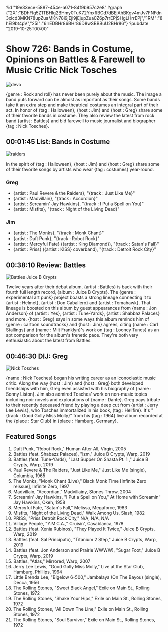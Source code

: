 ?id "19e33ece-5887-454e-a071-84f9b957c2e8"
?graph {"2X":"BDhFIg5Z1TBHlg2BHmy0TuK72YnxfIBCd7dBEjAhBKgv4mJv7FNFdn3xicd3MKN78upZuaMKN78l9jEjl9jEjupZua0Z6p7rrEPjSHgLHrrEPj","1RM":"8hEl9bt4pV","25I":"6IrEDBHr86BHr86D8wSBBBuU2BHr86"}
?pubdate "2019-10-25T00:00"
# Show 726: Bands in Costume, Opinions on Battles & Farewell to Music Critic Nick Tosches

![devo](https://static.soundopinions.org/images/2019/devo_2.jpg)

{genre : Rock and roll} has never been purely about the music. The image a band puts forward can be almost as important as their songs. Some bands take it an extra step and make theatrical costumes an integral part of their act. In honor of {tag : Halloween}, {host : Jim} and {host : Greg} share some of their favorite bands in costume. They also review the latest from rock band {artist : Battles} and bid farewell to music journalist and biographer {tag : Nick Tosches}.



## 00:01:45 List: Bands in Costume

![raiders](https://static.soundopinions.org/assets/726/2X0.jpg)



In the spirit of {tag : Halloween}, {host : Jim} and {host : Greg} share some of their favorite songs by artists who wear {tag : costumes} year-round.


### Greg

- {artist : Paul Revere & the Raiders}, "{track : Just Like Me}"
- {artist : Madvillain}, "{track : Accordion}"
- {artist : Screamin' Jay Hawkins}, "{track : I Put a Spell on You}"
- {artist : Misfits}, "{track : Night of the Living Dead}"


### Jim

- {artist : The Monks}, "{track : Monk Chant}"
- {artist : Daft Punk}, "{track : Robot Rock}"
- {artist : Mercyful Fate} ({artist : King Diamond}), "{track : Satan's Fall}"
- {artist : Priss} ({artist : KISS} coverband), "{track : Detroit Rock City}"



## 00:38:10 Review: Battles

![Battles Juice B Crypts](https://static.soundopinions.org/assets/726/1RM0.jpg)

Twelve years after their debut album, {artist : Battles} is back with their fourth full length record, {album : Juice B Crypts}. The {genre : experimental art punk} project boasts a strong lineage connecting it to {artist : Helmet}, {artist : Don Caballero} and {artist : Tomahawk}. That lineage is boosted on this album by guest appearances from {name : Jon Anderson} of {artist : Yes}, {artist : Tune-Yards}, {artist : Shabbaz Palaces} and more. {host : Greg} says in some ways this album reminds him of {genre : cartoon soundtracks} and {host : Jim} agrees, citing {name : Carl Stallings} and {name : Milt Franklyn}'s work on {tag : Looney Tunes} as an apt comparison for the album's frenetic pace. They're both very enthusiastic about the latest from Battles.



## 00:46:30 DIJ: Greg

![Nick Tosches](https://static.soundopinions.org/assets/726/25I0.jpg)

{name : Nick Tosches} began his writing career as an iconoclastic music critic. Along the way {host : Jim} and {host : Greg} both developed friendships with him, Greg even assisted with his biography of {name : Sonny Liston}. Jim also admired Tosches' work on non-music topics including noir novels and explorations of {name : Dante}. Greg pays tribute to their recently deceased friend by playing a deep cut from {artist : Jerry Lee Lewis}, who Tosches immortalized in his book, {tag : Hellfire}. It's "{track : Good Golly Miss Molly}" from his {tag : 1964} live album recorded at the {place : Star Club} in {place : Hamburg, Germany}.



## Featured Songs

1. Daft Punk, "Robot Rock," Human After All, Virgin, 2005
2. Battles (feat. Shabazz Palaces), "Izm," Juice B Crypts, Warp, 2019
3. Battles (feat. Tune-Yards), "Last Supper On Shasta Pt. 1 ," Juice B Crypts, Warp, 2019
4. Paul Revere & The Raiders, "Just Like Me," Just Like Me (single), Columbia, 1965
5. The Monks, "Monk Chant (Live)," Black Monk Time [Infinite Zero reissue], Infinite Zero, 1997
6. Madvillain, "Accordian," Madvillainy, Stones Throw, 2004
7. Screamin' Jay Hawkins, "I Put a Spell on You," At Home with Screamin' Jay Hawkins, Okeh, 1958
8. Mercyful Fate, "Satan's Fall," Melissa, Megaforce, 1983
9. Misfits, "Night of the Living Dead," Walk Among Us, Slash, 1982
10. PRISS, "Priss Detroit Rock City," N/A, N/A, N/A
11. Village People, "Y.M.C.A.," Cruisin', Casablanca, 1978
12. Battles (feat. Xenia Rubinos), "They Played It Twice," Juice B Crypts, Warp, 2019
13. Battles (feat. Sal Principato), "Titanium 2 Step," Juice B Crypts, Warp, 2019
14. Battles (feat. Jon Anderson and Prairie WWWW), "Sugar Foot," Juice B Crypts, Warp, 2019
15. Battles, "Atlas," Mirrored, Warp, 2007
16. Jerry Lee Lewis, "Good Golly Miss Molly," Live at the Star Club, Hamburg, Phillips, 1964
17. Little Brenda Lee, "Bigelow 6-500," Jambalaya (On The Bayou) (single), Decca, 1956
18. The Rolling Stones, "Sweet Black Angel," Exile on Main St., Rolling Stones, 1972
19. The Rolling Stones, "Shake Your Hips," Exile on Main St., Rolling Stones, 1972
20. The Rolling Stones, "All Down The Line," Exile on Main St., Rolling Stones, 1972
21. The Rolling Stones, "Soul Survivor," Exile on Main St., Rolling Stones, 1972